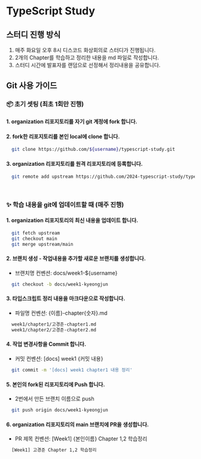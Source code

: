 # TypeScript Study

## 스터디 진행 방식
1. 매주 화요일 오후 8시 디스코드 화상회의로 스터디가 진행됩니다.
2. 2개의 Chapter를 학습하고 정리한 내용을 md 파일로 작성합니다.
3. 스터디 시간에 발표자를 랜덤으로 선정해서 정리내용을 공유합니다.


## Git 사용 가이드

### 📦 초기 셋팅 (최초 1회만 진행)

#### 1. organization 리포지토리를 자기 git 계정에 fork 합니다.

#### 2. fork한 리포지토리를 본인 local에 clone 합니다.
  ```bash
    git clone https://github.com/${username}/typescript-study.git
  ```

#### 3. organization 리포지토리를 원격 리포지토리에 등록합니다.
  ```bash
    git remote add upstream https://github.com/2024-typescript-study/typescript-study.git
  ```

<br>

### ✨ 학습 내용을 git에 업데이트할 때 (매주 진행)

#### 1. organization 리포지토리의 최신 내용을 업데이트 합니다.
  ```bash
    git fetch upstream
    git checkout main
    git merge upstream/main
  ```

#### 2. 브랜치 생성 - 작업내용을 추가할 새로운 브랜치를 생성합니다.
  - 브랜치명 컨벤션: docs/week1-${username}
  ```bash
    git checkout -b docs/week1-kyeongjun
  ```
#### 3. 타입스크립트 정리 내용을 마크다운으로 작성합니다.
  - 파일명 컨벤션: {이름}-chapter{숫자}.md
  ```bash
    week1/chapter1/고경준-chapter1.md
    week1/chapter2/고경준-chapter2.md
  ```
#### 4. 작업 변경사항을 Commit 합니다.
  - 커밋 컨벤션: [docs] week1 {커밋 내용}
  ```bash
    git commit -m '[docs] week1 chapter1 내용 정리'
  ```
#### 5. 본인의 fork된 리포지토리에 Push 합니다.
  - 2번에서 만든 브랜치 이름으로 push
  ```bash
    git push origin docs/week1-kyeongjun
  ```
#### 6. organization 리포지토리의 main 브랜치에 PR을 생성합니다.
  - PR 제목 컨벤션: [Week1] {본인이름} Chapter 1,2 학습정리
  ```bash
    [Week1] 고경준 Chapter 1,2 학습정리
  ```